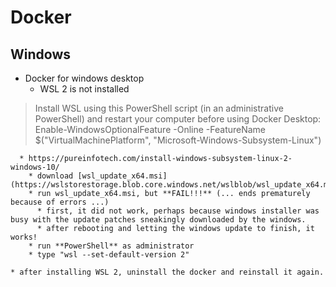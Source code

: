 # Docker


## Windows

  * Docker for windows desktop
    * WSL 2 is not installed
> Install WSL using this PowerShell script (in an administrative PowerShell) and restart your computer before using Docker Desktop: Enable-WindowsOptionalFeature -Online -FeatureName $("VirtualMachinePlatform", "Microsoft-Windows-Subsystem-Linux")

      * https://pureinfotech.com/install-windows-subsystem-linux-2-windows-10/
        * download [wsl_update_x64.msi](https://wslstorestorage.blob.core.windows.net/wslblob/wsl_update_x64.msi)
        * run wsl_update_x64.msi, but **FAIL!!!** (... ends prematurely because of errors ...)
          * first, it did not work, perhaps because windows installer was busy with the update patches sneakingly downloaded by the windows.
          * after rebooting and letting the windows update to finish, it works!
        * run **PowerShell** as administrator
        * type "wsl --set-default-version 2"
      
    * after installing WSL 2, uninstall the docker and reinstall it again.
